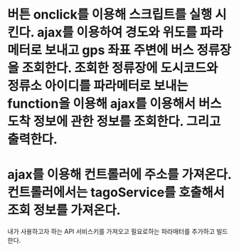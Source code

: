 버튼 onclick를 이용해 스크립트를 실행 시킨다.
ajax를 이용하여 경도와 위도를 파라메터로 보내고  gps 좌표 주변에 버스 정류장을 조회한다. 
조회한 정류장에 도시코드와 정류소 아이디를 파라메터로 보내는 function을 이용해 ajax를 이용해서
버스 도착 정보에 관한 정보를 조회한다.
그리고 출력한다.
============================================================================
ajax를 이용해 컨트롤러에 주소를 가져온다.
컨트롤러에서는 tagoService를 호출해서 조회 정보를 가져온다.
============================================================================
 내가 사용하고자 하는 API 서비스키를 가져오고 
필요로하는 파라매터를 추가하고 빌드한다. 
